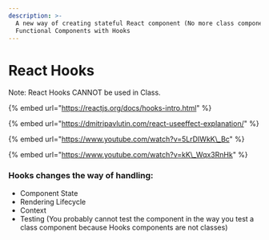```yaml
---
description: >-
  A new way of creating stateful React component (No more class components!) -
  Functional Components with Hooks
---
```


# React Hooks

Note: React Hooks CANNOT be used in Class.

{% embed url="https://reactjs.org/docs/hooks-intro.html" %}



{% embed url="https://dmitripavlutin.com/react-useeffect-explanation/" %}



{% embed url="https://www.youtube.com/watch?v=5LrDIWkK\_Bc" %}



{% embed url="https://www.youtube.com/watch?v=kK\_Wqx3RnHk" %}





### Hooks changes the way of handling:

* Component State 
* Rendering Lifecycle
* Context
* Testing \(You probably cannot test the component in the way you test a class component because Hooks components are not classes\)

